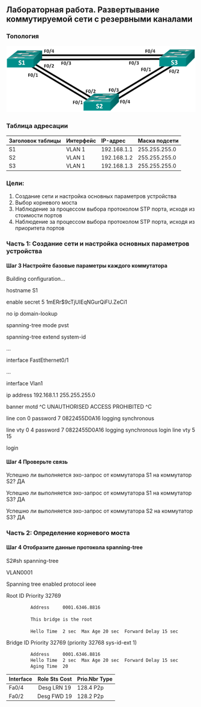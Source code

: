 ## Лабораторная работа. Развертывание коммутируемой сети с резервными каналами

### Топология

![](topology.png)

### Таблица адресации

|Заголовок таблицы	 |Интерфейс |IP-адрес	   |Маска подсети|
|:------------------|:---------|:-----------|:------------|
|S1	                |VLAN 1 	  |192.168.1.1 |255.255.255.0|
|S2	                |VLAN 1 	  |192.168.1.2 |255.255.255.0|
|S3	                |VLAN 1 	  |192.168.1.3 |255.255.255.0|

### Цели:

1. Создание сети и настройка основных параметров устройства
2. Выбор корневого моста
3. Наблюдение за процессом выбора протоколом STP порта, исходя из стоимости портов
4. Наблюдение за процессом выбора протоколом STP порта, исходя из приоритета портов

### Часть 1:	Создание сети и настройка основных параметров устройства

#### Шаг 3 Настройте базовые параметры каждого коммутатора
Building configuration...

hostname S1

enable secret 5 $1$mERr$9cTjUIEqNGurQiFU.ZeCi1

no ip domain-lookup

spanning-tree mode pvst

spanning-tree extend system-id

...

interface FastEthernet0/1

...

interface Vlan1

 ip address 192.168.1.1 255.255.255.0
 
banner motd ^C UNAUTHORISED ACCESS PROHIBITED ^C

line con 0
 password 7 0822455D0A16
 logging synchronous
 
line vty 0 4
 password 7 0822455D0A16
 logging synchronous
 login
line vty 5 15

 login
 
#### Шаг 4 Проверьте связь

Успешно ли выполняется эхо-запрос от коммутатора S1 на коммутатор S2? ДА

Успешно ли выполняется эхо-запрос от коммутатора S1 на коммутатор S3? ДА

Успешно ли выполняется эхо-запрос от коммутатора S2 на коммутатор S3? ДА

### Часть 2:	Определение корневого моста

#### Шаг 4 Отобразите данные протокола spanning-tree

S2#sh spanning-tree 

VLAN0001

  Spanning tree enabled protocol ieee
  
  Root ID    Priority    32769
  
             Address     0001.6346.8816
             
             This bridge is the root
             
             Hello Time  2 sec  Max Age 20 sec  Forward Delay 15 sec

  Bridge ID  Priority    32769  (priority 32768 sys-id-ext 1)
  
             Address     0001.6346.8816
             Hello Time  2 sec  Max Age 20 sec  Forward Delay 15 sec
             Aging Time  20
             
|Interface    |    Role Sts Cost |Prio.Nbr Type |
|:------------|:----------------:|:-------------|
|Fa0/4        |    Desg LRN 19   |  128.4    P2p|
|Fa0/2        |    Desg FWD 19   |  128.2    P2p|


